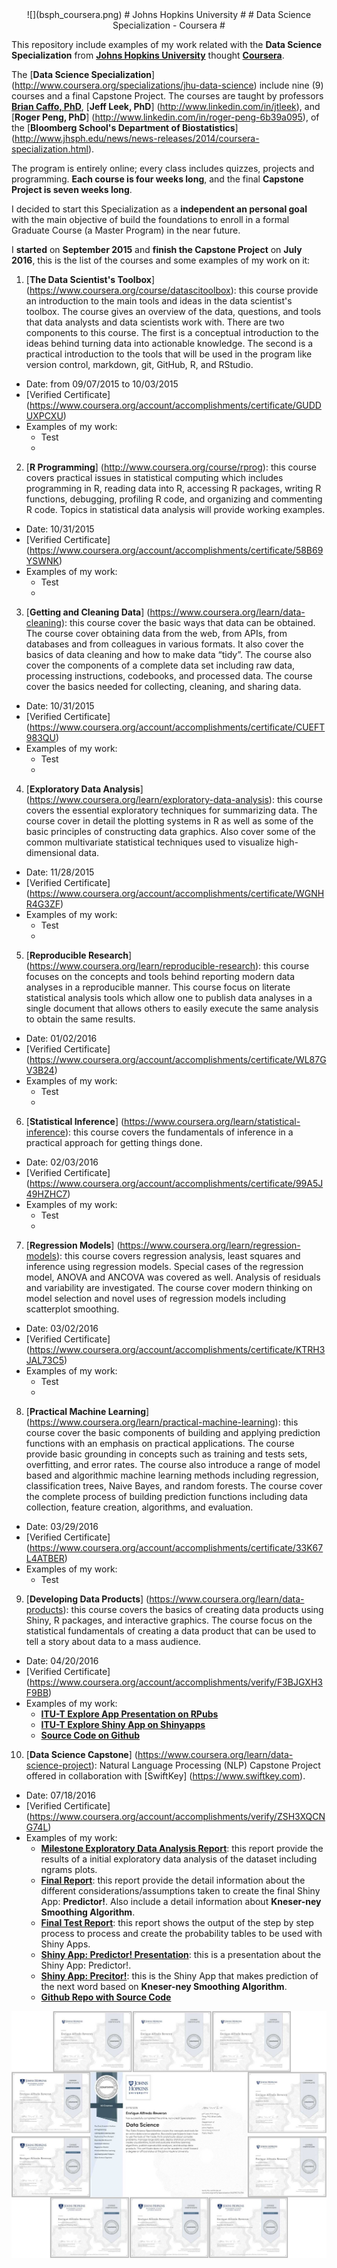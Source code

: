 <center>
![](bsph_coursera.png)
# Johns Hopkins University #
# Data Science Specialization - Coursera #
</center>

This repository include examples of my work related with the **Data Science Specialization** from [**Johns Hopkins University**](http://www.jhu.edu) thought [**Coursera**](http://www.coursera.org). 

The [**Data Science Specialization**] (http://www.coursera.org/specializations/jhu-data-science) include nine (9) courses and a final Capstone Project. The courses are taught by professors [**Brian Caffo, PhD**](http://www.linkedin.com/in/roger-peng-6b39a095), [**Jeff Leek, PhD**] (http://www.linkedin.com/in/jtleek), and [**Roger Peng, PhD**] (http://www.linkedin.com/in/roger-peng-6b39a095), of the [**Bloomberg School's Department of Biostatistics**] (http://www.jhsph.edu/news/news-releases/2014/coursera-specialization.html). 

The program is entirely online; every class includes quizzes, projects and programming. **Each course is four weeks long**, and the final **Capstone Project is seven weeks long**.

I decided to start this Specialization as a **independent an personal goal** with the main objective of build the foundations to enroll in a formal Graduate Course (a Master Program) in the near future.

I **started** on **September 2015** and **finish the Capstone Project** on **July 2016**, this is the list of the courses and some examples of my work on it:




1. [**The Data Scientist's Toolbox**] (https://www.coursera.org/course/datascitoolbox): this course provide an introduction to the main tools and ideas in the data scientist's toolbox. The course gives an overview of the data, questions, and tools that data analysts and data scientists work with. There are two components to this course. The first is a conceptual introduction to the ideas behind turning data into actionable knowledge. The second is a practical introduction to the tools that will be used in the program like version control, markdown, git, GitHub, R, and RStudio.
  * Date: from 09/07/2015 to 10/03/2015
  * [Verified Certificate] (https://www.coursera.org/account/accomplishments/certificate/GUDDUXPCXU)
  * Examples of my work:
	  * Test
	  * 

2. [**R Programming**] (http://www.coursera.org/course/rprog): this course covers practical issues in statistical computing which includes programming in R, reading data into R, accessing R packages, writing R functions, debugging, profiling R code, and organizing and commenting R code. Topics in statistical data analysis will provide working examples.
  * Date: 10/31/2015
  * [Verified Certificate] (https://www.coursera.org/account/accomplishments/certificate/58B69YSWNK)
  * Examples of my work:
	  * Test
	  * 

3. [**Getting and Cleaning Data**] (https://www.coursera.org/learn/data-cleaning): this course cover the basic ways that data can be obtained. The course cover obtaining data from the web, from APIs, from databases and from colleagues in various formats. It also cover the basics of data cleaning and how to make data “tidy”. The course also cover the components of a complete data set including raw data, processing instructions, codebooks, and processed data. The course cover the basics needed for collecting, cleaning, and sharing data.
  * Date: 10/31/2015
  * [Verified Certificate] (https://www.coursera.org/account/accomplishments/certificate/CUEFT983QU)
  * Examples of my work:
	  * Test
	  * 


4. [**Exploratory Data Analysis**] (https://www.coursera.org/learn/exploratory-data-analysis): this course covers the essential exploratory techniques for summarizing data. The course cover in detail the plotting systems in R as well as some of the basic principles of constructing data graphics. Also cover some of the common multivariate statistical techniques used to visualize high-dimensional data.
  * Date: 11/28/2015
  * [Verified Certificate] (https://www.coursera.org/account/accomplishments/certificate/WGNHR4G3ZF)
  * Examples of my work:
	  * Test
	  * 
 
5. [**Reproducible Research**] (https://www.coursera.org/learn/reproducible-research): this course focuses on the concepts and tools behind reporting modern data analyses in a reproducible manner. This course focus on literate statistical analysis tools which allow one to publish data analyses in a single document that allows others to easily execute the same analysis to obtain the same results.
  * Date: 01/02/2016
  * [Verified Certificate] (https://www.coursera.org/account/accomplishments/certificate/WL87GV3B24)
  * Examples of my work:
	  * Test
	  * 
 
6. [**Statistical Inference**] (https://www.coursera.org/learn/statistical-inference): this course covers the fundamentals of inference in a practical approach for getting things done. 
  * Date: 02/03/2016
  * [Verified Certificate] (https://www.coursera.org/account/accomplishments/certificate/99A5J49HZHC7)
  * Examples of my work:
	  * Test
	  * 
 
7. [**Regression Models**] (https://www.coursera.org/learn/regression-models): this course covers regression analysis, least squares and inference using regression models. Special cases of the regression model, ANOVA and ANCOVA was covered as well. Analysis of residuals and variability are investigated. The course cover modern thinking on model selection and novel uses of regression models including scatterplot smoothing.
  * Date: 03/02/2016
  * [Verified Certificate] (https://www.coursera.org/account/accomplishments/certificate/KTRH3JAL73C5)
  * Examples of my work:
	  * Test
	  * 
 
8. [**Practical Machine Learning**] (https://www.coursera.org/learn/practical-machine-learning): this course cover the basic components of building and applying prediction functions with an emphasis on practical applications. The course provide basic grounding in concepts such as training and tests sets, overfitting, and error rates. The course also introduce a range of model based and algorithmic machine learning methods including regression, classification trees, Naive Bayes, and random forests. The course cover the complete process of building prediction functions including data collection, feature creation, algorithms, and evaluation.

  * Date: 03/29/2016
  * [Verified Certificate] (https://www.coursera.org/account/accomplishments/certificate/33K67L4ATBER)
  * Examples of my work:
	  * Test
  



9. [**Developing Data Products**] (https://www.coursera.org/learn/data-products): this course covers the basics of creating data products using Shiny, R packages, and interactive graphics. The course focus on the statistical fundamentals of creating a data product that can be used to tell a story about data to a mass audience.
  * Date: 04/20/2016
  * [Verified Certificate] (https://www.coursera.org/account/accomplishments/verify/F3BJGXH3F9BB)
  * Examples of my work:
	  * [**ITU-T Explore App Presentation on RPubs**](http://rpubs.com/EReveron/ITUT_Explore-App)
	  * [**ITU-T Explore Shiny App on Shinyapps**](https://ereveron.shinyapps.io/ITUT-Explore_App)
	  * [**Source Code on Github**](https://github.com/EReveron/ITUT_Explore-App)

10. [**Data Science Capstone**] (https://www.coursera.org/learn/data-science-project): Natural Language Processing (NLP) Capstone Project offered in collaboration with [SwiftKey] (https://www.swiftkey.com).
  * Date: 07/18/2016
  * [Verified Certificate] (https://www.coursera.org/account/accomplishments/verify/ZSH3XQCNG74L)
  * Examples of my work:
	  * [**Milestone Exploratory Data Analysis Report**](http://rpubs.com/EReveron/capstone-milestone): this report provide the results of a initial exploratory data analysis of the dataset including ngrams plots.
	  * [**Final Report**](http://rpubs.com/EReveron/capstone-final): this report provide the detail information about the different considerations/assumptions taken to create the final Shiny App: **Predictor!**. Also include a detail information about **Kneser-ney Smoothing Algorithm**.
	  * [**Final Test Report**](http://rpubs.com/EReveron/capstone-final-test): this report shows the output of the step by step process to process and create the probability tables to be used with Shiny Apps.
	  * [**Shiny App: Predictor! Presentation**](http://rpubs.com/EReveron/capstone-predictor-presentation): this is a presentation about the Shiny App: Predictor!.
	  * [**Shiny App: Precitor!**](http://ereveron.shinyapps.io/Predictor): this is the Shiny App that makes prediction of the next word based on **Kneser-ney Smoothing Algorithm**.
	  * [**Github Repo with Source Code**](https://github.com/EReveron/Coursera—Data-Science—Capstone-Project)

![](Coursera-ALL.jpg)


